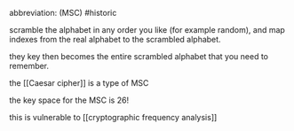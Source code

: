 abbreviation: (MSC)
#historic

scramble the alphabet in any order you like (for example random), and map indexes from the real alphabet to the scrambled alphabet.

they key then becomes the entire scrambled alphabet that you need to remember.

the [[Caesar cipher]] is a type of MSC

the key space for the MSC is 26!

this is vulnerable to [[cryptographic frequency analysis]]
